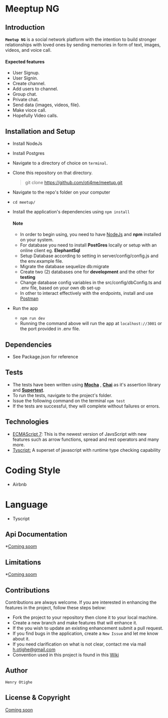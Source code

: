 # Meeptup NG

## Introduction

**`Meetup NG`** is a social network platform with the intention to build stronger relationships with loved ones by sending memories in form of text, images, videos, and voice call.

#### Expected features

- User Signup.
- User Signin.
- Create channel.
- Add users to channel.
- Group chat.
- Private chat.
- Send data {images, videos, file}.
- Make vioce call.
- Hopefully Video calls.

## Installation and Setup

- Install NodeJs
- Install Postgres
- Navigate to a directory of choice on `terminal`.
- Clone this repository on that directory.

  > git clone https://github.com/oti4me/meetup.git

- Navigate to the repo's folder on your computer
- `cd meetup/`
- Install the application's dependencies using `npm install`

  #### Note

  - In order to begin using, you need to have [NodeJs](https://nodejs.org) and **npm** installed on your system.
  - For database you need to install **PostGres** locally or setup with an online client eg. **ElephantSql**
  - Setup Database according to setting in server/config/config.js and the env.example file.
  - Migrate the database sequelize db:migrate
  - Create two (2) databases one for **development** and the other for **testing**
  - Change database config variables in the src/config/dbConfig.ts and .env file, based on your own db set-up
  - In other to interact effectively with the endpoints, install and use [Postman](https://www.getpostman.com/)

- Run the app
  - `npm run dev`
  - Running the command above will run the app at `localhost://3001` or the port provided in .env file.

## Dependencies

- See Package.json for reference

## Tests

- The tests have been written using **[Mocha](https://www.npmjs.com/package/mocha)** , **[Chai](https://www.npmjs.com/package/chai)** as it's assertion library and **[Supertest](https://www.npmjs.com/package/supertest)**.
- To run the tests, navigate to the project's folder.
- Issue the following command on the terminal `npm test`
- If the tests are successful, they will complete without failures or errors.

## Technologies

- [ECMAScript 7](http://es7-features.org/): This is the newest version of JavsScript with new features such as arrow functions, spread and rest operators and many more.
- [Tyscript:](https://www.typescriptlang.org/) A superset of javascript with runtime type checking capability

# Coding Style

- Airbnb

# Language

- Tyscript

## Api Documentation

\*[Coming soom]()

## Limitations

\*[Coming soom]()

## Contributions

Contributions are always welcome. If you are interested in enhancing the features in the project, follow these steps below:

- Fork the project to your repository then clone it to your local machine.
- Create a new branch and make features that will enhance it.
- If the you wish to update an existing enhancement submit a pull request.
- If you find bugs in the application, create a `New Issue` and let me know about it.
- If you need clarification on what is not clear, contact me via mail [h.otighe@gmail.com](mailto:h.otighe@gmail.com)
- Convention used in this project is found in this [Wiki](https://github.com/oti4me/meetup/wiki)

## Author

    Henry Otighe

## License & Copyright

[Coming soon]()
